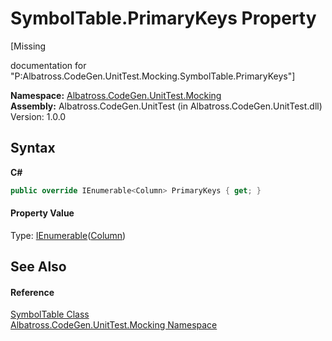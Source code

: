 # SymbolTable.PrimaryKeys Property 
 

\[Missing <summary> documentation for "P:Albatross.CodeGen.UnitTest.Mocking.SymbolTable.PrimaryKeys"\]

**Namespace:**&nbsp;<a href="2F2D61B8.md">Albatross.CodeGen.UnitTest.Mocking</a><br />**Assembly:**&nbsp;Albatross.CodeGen.UnitTest (in Albatross.CodeGen.UnitTest.dll) Version: 1.0.0

## Syntax

**C#**<br />
``` C#
public override IEnumerable<Column> PrimaryKeys { get; }
```


#### Property Value
Type: <a href="http://msdn2.microsoft.com/en-us/library/9eekhta0" target="_blank">IEnumerable</a>(<a href="9459F463.md">Column</a>)

## See Also


#### Reference
<a href="D01C8340.md">SymbolTable Class</a><br /><a href="2F2D61B8.md">Albatross.CodeGen.UnitTest.Mocking Namespace</a><br />